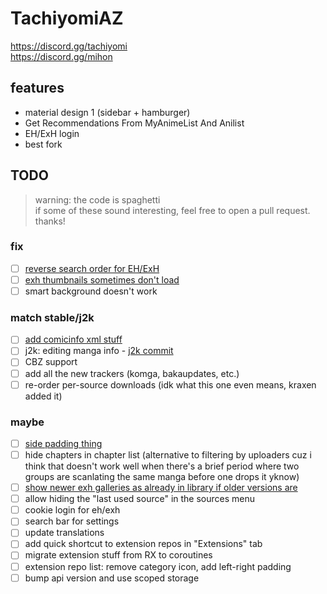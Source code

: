 # TachiyomiAZ  
https://discord.gg/tachiyomi  
https://discord.gg/mihon

## features
- material design 1 (sidebar + hamburger)
- Get Recommendations From MyAnimeList And Anilist
- EH/ExH login
- best fork

## TODO
> warning: the code is spaghetti  
> if some of these sound interesting, feel free to open a pull request. thanks!

### fix
- [ ] [reverse search order for EH/ExH](https://github.com/az4521/TachiyomiAZ/issues/70)
- [ ] [exh thumbnails sometimes don't load](https://github.com/az4521/TachiyomiAZ/issues/78)
- [ ] smart background doesn't work
### match stable/j2k
- [ ] [add comicinfo xml stuff](https://github.com/mihonapp/mihon/commit/1395343f116bfbc9c3ee04eed372299ea36aa22d)
- [ ] j2k: editing manga info - [j2k commit](https://github.com/Jays2Kings/tachiyomiJ2K/commit/d3ec230d4baa8584118dc30807728305715db25b)
- [ ] CBZ support
- [ ] add all the new trackers (komga, bakaupdates, etc.)
- [ ] re-order per-source downloads (idk what this one even means, kraxen added it)
### maybe
- [ ] [side padding thing](https://github.com/az4521/TachiyomiAZ/issues/86)
- [ ] hide chapters in chapter list (alternative to filtering by uploaders cuz i think that doesn't work well when there's a brief period where two groups are scanlating the same manga before one drops it yknow)
- [ ] [show newer exh galleries as already in library if older versions are](https://github.com/az4521/TachiyomiAZ/issues/91)
- [ ] allow hiding the "last used source" in the sources menu
- [ ] cookie login for eh/exh
- [ ] search bar for settings
- [ ] update translations
- [ ] add quick shortcut to extension repos in "Extensions" tab
- [ ] migrate extension stuff from RX to coroutines
- [ ] extension repo list: remove category icon, add left-right padding
- [ ] bump api version and use scoped storage

